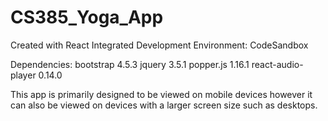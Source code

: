 # CS385_Yoga_App
Created with React
Integrated Development Environment: CodeSandbox

Dependencies:
bootstrap 4.5.3
jquery 3.5.1
popper.js 1.16.1
react-audio-player 0.14.0

This app is primarily designed to be viewed on mobile devices however it can also be viewed on devices with a larger screen size such as desktops. 
